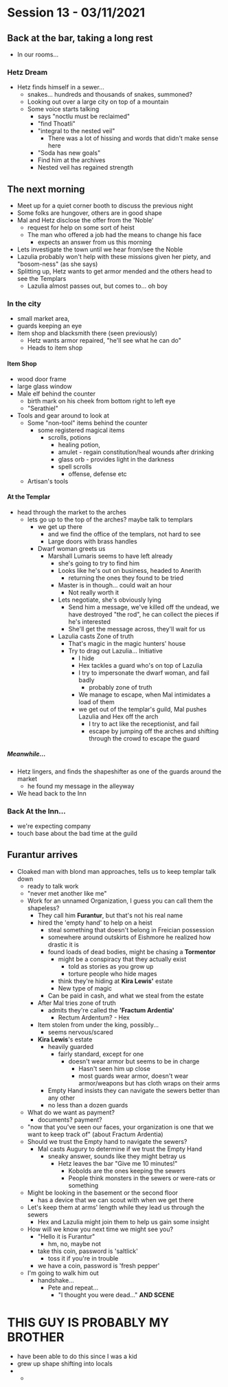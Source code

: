 # Session 13 - 03/11/2021

## Back at the bar, taking a long rest

- In our rooms...

### Hetz Dream

- Hetz finds himself in a sewer...
  - snakes... hundreds and thousands of snakes, summoned?
  - Looking out over a large city on top of a mountain
  - Some voice starts talking
    -  says "noctlu must be reclaimed"
    - "find Thoatli"
    - "integral to the nested veil"
      - There was a lot of hissing and words that didn't make sense here
    - "Soda has new goals"
    - Find him at the archives
    - Nested veil has regained strength

## The next morning

- Meet up for a quiet corner booth to discuss the previous night
- Some folks are hungover, others are in good shape
- Mal and Hetz disclose the offer from the 'Noble'
  - request for help on some sort of heist
  - The man who offered a job had the means to change his face
    - expects an answer from us this morning
- Lets investigate the town until we hear from/see the Noble
- Lazulia probably won't help with these missions given her piety, and "bosom-ness" (as she says)
- Splitting up, Hetz wants to get armor mended and the others head to see the Templars
  - Lazulia almost passes out, but comes to... oh boy

### In the city

- small market area, 
- guards keeping an eye
- Item shop and blacksmith there (seen previously)
  - Hetz wants armor repaired, "he'll see what he can do"
  - Heads to item shop
  
#### Item Shop

- wood door frame
- large glass window
- Male elf behind the counter
  - birth mark on his cheek from bottom right to left eye
  - "Serathiel"
- Tools and gear around to look at
  - Some "non-tool" items behind the counter
    - some registered magical items
      - scrolls, potions
        - healing potion,
        - amulet - regain constitution/heal wounds after drinking
        - glass orb - provides light in the darkness
        - spell scrolls
          - offense, defense etc
  - Artisan's tools
  
#### At the Templar

- head through the market to the arches
  - lets go up to the top of the arches? maybe talk to templars
    - we get up there
      - and we find the office of the templars, not hard to see
      - Large doors with brass handles
    - Dwarf woman greets us
      - Marshall Lumaris seems to have left already
        - she's going to try to find him
        - Looks like he's out on business, headed to Anerith
          - returning the ones they found to be tried
        - Master is in though... could wait an hour
          - Not really worth it
        - Lets negotiate, she's obviously lying
          - Send him a message, we've killed off the undead, we have destroyed "the rod", he can collect the pieces if he's interested
          - She'll get the message across, they'll wait for us
        - Lazulia casts Zone of truth
          - That's magic in the magic hunters' house
          - Try to drag out Lazulia... Initiative
            - I hide
            - Hex tackles a guard who's on top of Lazulia
            - I try to impersonate the dwarf woman, and fail badly
              - probably zone of truth
            - We manage to escape, when Mal intimidates a load of them
            - we get out of the templar's guild, Mal pushes Lazulia and Hex off the arch
              - I try to act like the receptionist, and fail
              - escape by jumping off the arches and shifting through the crowd to escape the guard

##### Meanwhile...

- Hetz lingers, and finds the shapeshifter as one of the guards around the market
  - he found my message in the alleyway
- We head back to the Inn

### Back At the Inn...

- we're expecting company
- touch base about the bad time at the guild

## Furantur arrives

- Cloaked man with blond man approaches, tells us to keep templar talk down
  - ready to talk work
  - "never met another like me"
  - Work for an unnamed Organization, I guess you can call them the shapeless?
    - They call him **Furantur**, but that's not his real name
    - hired the 'empty hand' to help on a heist
      - steal something that doesn't belong in Freician possession
      - somewhere around outskirts of Eishmore he realized how drastic it is
      - found loads of dead bodies, might be chasing a **Tormentor**
        - might be a conspiracy that they actually exist
          - told as stories as you grow up
          - torture people who hide mages
        - think they're hiding at **Kira Lewis'** estate
        - New type of magic
      - Can be paid in cash, and what we steal from the estate
    - After Mal tries zone of truth
      - admits they're called the **'Fractum Ardentia'**
        - Rectum Ardentum? - Hex
    - Item stolen from under the king, possibly...
      - seems nervous/scared
    - **Kira Lewis**'s estate
      - heavily guarded
        - fairly standard, except for one
          - doesn't wear armor but seems to be in charge
            - Hasn't seen him up close
            - most guards wear armor, doesn't wear armor/weapons but has cloth wraps on their arms
      - Empty Hand insists they can navigate the sewers better than any other
      - no less than a dozen guards
  - What do we want as payment?
    - documents? payment? 
  - "now that you've seen our faces, your organization is one that we want to keep track of" (about Fractum Ardentia)
  - Should we trust the Empty hand to navigate the sewers?
    - Mal casts Augury to determine if we trust the Empty Hand
      - sneaky answer, sounds like they might betray us
        - Hetz leaves the bar "Give me 10 minutes!"
          - Kobolds are the ones keeping the sewers
          - People think monsters in the sewers or were-rats or something
  - Might be looking in the basement or the second floor
    - has a device that we can scout with when we get there
  - Let's keep them at arms' length while they lead us through the sewers
    - Hex and Lazulia might join them to help us gain some insight
  - How will we know you next time we might see you? 
    - "Hello it is Furantur"
      - hm, no, maybe not
    - take this coin, password is 'saltlick'
      - toss it if you're in trouble
    - we have a coin, password is 'fresh pepper'
  - I'm going to walk him out
    - handshake... 
      - Pete and repeat...
        - "I thought you were dead..."
**AND SCENE** 


# **THIS GUY IS PROBABLY MY BROTHER**
- have been able to do this since I was a kid
- grew up shape shifting into locals
- 
  - 